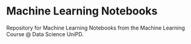 # Machine Learning Notebooks 

Repository for Machine Learning Notebooks from the Machine Learning Course @ Data Science UniPD. 
